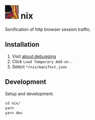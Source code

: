 ![nix][icon-48] nix
===

Sonification of http browser session traffic.

## Installation

1. Visit [about:debugging](about:debugging)
2. Click `Load Temporary Add-on..`
3. Select `*/nix/manifest.json`

## Development

Setup and development:
```
cd nix/
yarn
yarn dev
```

[icon-48]: ./icons/icon-48.png "nix"

